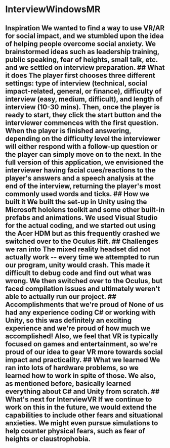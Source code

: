 # InterviewWindowsMR
## Inspiration We wanted to find a way to use VR/AR for social impact, and we stumbled upon the idea of helping people overcome social anxiety. We brainstormed ideas such as leadership training, public speaking, fear of heights, small talk, etc. and we settled on interview preparation.  ## What it does The player first chooses three different settings: type of interview (technical, social impact-related, general, or finance), difficulty of interview (easy, medium, difficult), and length of interview (10-30 mins). Then, once the player is ready to start, they click the start button and the interviewer commences with the first question. When the player is finished answering, depending on the difficulty level the interviewer will either respond with a follow-up question or the player can simply move on to the next. In the full version of this application, we envisioned the interviewer having facial cues/reactions to the player's answers and a speech analysis at the end of the interview, returning the player's most commonly used words and ticks.  ## How we built it We built the set-up in Unity using the Microsoft hololens toolkit and some other built-in prefabs and animations. We used Visual Studio for the actual coding, and we started out using the Acer HDM but as this frequently crashed we switched over to the Oculus Rift.  ## Challenges we ran into The mixed reality headset did not actually work -- every time we attempted to run our program, unity would crash. This made it difficult to debug code and find out what was wrong. We then switched over to the Oculus, but faced compilation issues and ultimately weren't able to actually run our project.  ## Accomplishments that we're proud of None of us had any experience coding C# or working with Unity, so this was definitely an exciting experience and we're proud of how much we accomplished! Also, we feel that VR is typically focused on games and entertainment, so we're proud of our idea to gear VR more towards social impact and practicality.  ## What we learned We ran into lots of hardware problems, so we learned how to work in spite of those. We also, as mentioned before, basically learned everything about C# and Unity from scratch.  ## What's next for InterviewVR If we continue to work on this in the future, we would extend the capabilities to include other fears and situational anxieties. We might even pursue simulations to help counter physical fears, such as fear of heights or claustrophobia.
